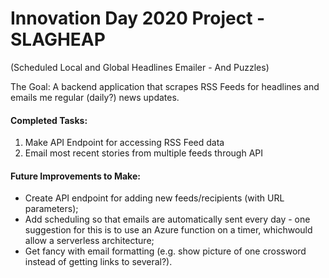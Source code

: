 # Innovation Day 2020 Project - SLAGHEAP
(Scheduled Local and Global Headlines Emailer - And Puzzles)

The Goal: A backend application that scrapes RSS Feeds for headlines and emails me regular (daily?) news updates.

<h4>Completed Tasks:</h4>
<ol>
<li>Make API Endpoint for accessing RSS Feed data</li>
<li>Email most recent stories from multiple feeds through API</li>
</ol>

<h4>Future Improvements to Make:</h4>
<ul>
<li>Create API endpoint for adding new feeds/recipients (with URL parameters);</li>
<li>Add scheduling so that emails are automatically sent every day - 
one suggestion for this is to use an Azure function on a timer, whichwould allow a serverless architecture;</li>
<li>Get fancy with email formatting (e.g. show picture of one crossword instead of getting links to several?).</li>
</ul>